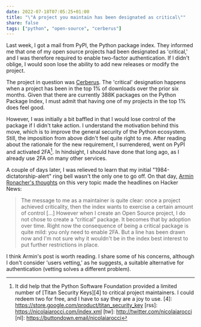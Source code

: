 ```yaml
---
date: 2022-07-18T07:05:25+01:00
title: "\"A project you maintain has been designated as critical\""
share: false
tags: ["python", "open-source", "cerberus"]
---
```

Last week, I got a mail from PyPI, the Python package index. They informed me
that one of my open source projects had been designated as 'critical,' and
I was therefore required to enable two-factor authentication. If I didn't
oblige, I would soon lose the ability to add new releases or modify the
project.

The project in question was [Cerberus][1]. The 'critical' designation happens
when a project has been in the top 1% of downloads over the prior six months.
Given that there are currently 388K packages on the Python Package Index,
I must admit that having one of my projects in the top 1% does feel good.

However, I was initially a bit baffled in that I would lose control of the
package if I didn't take action. I understand the motivation behind this move,
which is to improve the general security of the Python ecosystem. Still, the
imposition from above didn't feel quite right to me. After reading about the
rationale for the new requirement, I surrendered, went on PyPI and activated
2FA[^3]. In hindsight, I should have done that long ago, as I already use 2FA
on many other services.

A couple of days later, I was relieved to learn that my initial
"1984-dictatorship-alert" ring bell wasn't the only one to go off. On that day,
[Armin Ronacher's thoughts][2] on this very topic made the headlines on Hacker
News:

>  The message to me as a maintainer is quite clear: once a project achieved
>  criticality, then the index wants to exercise a certain amount of control
>  [...] However when I create an Open Source project, I do not chose to create
>  a “critical” package. It becomes that by adoption over time. Right now the
>  consequence of being a critical package is quite mild: you only need to
>  enable 2FA. But a line has been drawn  now and I'm not sure why it
>  wouldn't be in the index best interest to put further restrictions in place.

I think Armin's post is worth reading. I share some of his concerns, although
I don't consider 'users vetting,' as he suggests, a suitable alternative for
authentication (vetting solves a different problem).



 [1]: https://python-cerberus.org/
 [2]: https://lucumr.pocoo.org/2022/7/9/congratulations/
 [^3]: It did help that the Python Software Foundation provided a limited number of [Titan Security Keys][4] to critical project maintainers. I could redeem two for free, and I have to say they are a joy to use.
 [4]: https://store.google.com/product/titan_security_key
 [rss]: https://nicolaiarocci.com/index.xml
 [tw]: http://twitter.com/nicolaiarocci
 [nl]: https://buttondown.email/nicolaiarocci
